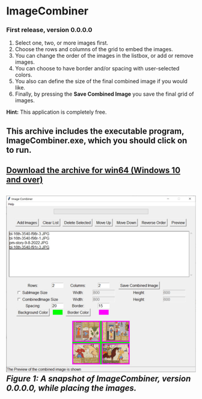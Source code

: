 # ImageCombiner
### First release, version 0.0.0.0
1) Select one, two, or more images first.
2) Choose the rows and columns of the grid to embed the images.
3) You can change the order of the images in the listbox, or add or remove images.
4) You can choose to have border and/or spacing with user-selected colors.
5) You also can define the size of the final combined image if you would like.
6) Finally, by pressing the **Save Combined Image** you save the final grid of images.

**Hint:** This application is completely free. 
## This archive includes the executable program, **ImageCombiner.exe**, which you should click on to run.
[Download the archive for win64 (Windows 10 and over)](https://drive.google.com/file/d/1E19N8v96Ghi_wBQ_EAw_8BI_vgPkgt-C/view?usp=sharing)
---
![A snapshot of the ImageCombiner: ImageCombiner, version 0-0-0-0](Media/ver-0-0-0-0.jpg) *Figure 1: A snapshot of ImageCombiner, version 0.0.0.0, while placing the images.*
---